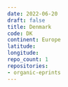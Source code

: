 ```yaml
---
date: 2022-06-20
draft: false
title: Denmark
code: DK
continent: Europe
latitude:
longitude:
repo_count: 1
repositories:
- organic-eprints
---
```



